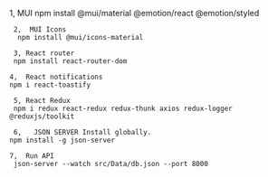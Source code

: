    1, MUI
       npm install @mui/material @emotion/react @emotion/styled

     2,  MUI Icons
      npm install @mui/icons-material

     3, React router
     npm install react-router-dom

    4,  React notifications
    npm i react-toastify

     5, React Redux
     npm i redux react-redux redux-thunk axios redux-logger @reduxjs/toolkit

     6,   JSON SERVER Install globally.
    npm install -g json-server

    7,  Run API
     json-server --watch src/Data/db.json --port 8000